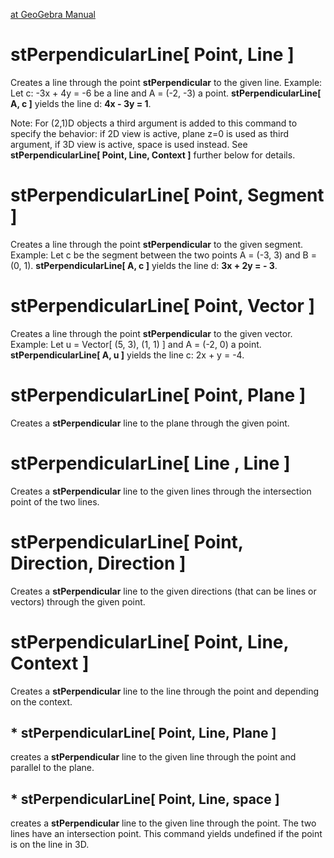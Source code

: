[at GeoGebra Manual](https://wiki.geogebra.org/en/PerpendicularLine_Command)

# stPerpendicularLine[ Point, Line ]

Creates a line through the point <b>stPerpendicular</b> to the given line.
    Example:
Let c: -3x + 4y = -6 be a line and A = (-2, -3) a point. <b>stPerpendicularLine[ A, c ]</b> yields the line d: <b>4x - 3y = 1</b>.

Note: For (2,1)D objects a third argument is added to this command to specify the behavior: if 2D view is active, plane z=0 is used as third argument, if 3D view is active, space is used instead. See <b>stPerpendicularLine[ Point, Line, Context ]</b> further below for details.
# stPerpendicularLine[ Point, Segment ]
Creates a line through the point <b>stPerpendicular</b> to the given segment.
    Example:
Let c be the segment between the two points A = (-3, 3) and B = (0, 1). <b>stPerpendicularLine[ A, c ]</b> yields the line d: <b>3x + 2y = - 3</b>.

# stPerpendicularLine[ Point, Vector ]
Creates a line through the point <b>stPerpendicular</b> to the given vector.
    Example:
Let u = Vector[ (5, 3), (1, 1) ] and A = (-2, 0) a point. <b>stPerpendicularLine[ A, u ]</b> yields the line c: 2x + y = -4.


# stPerpendicularLine[ Point, Plane ]

Creates a <b>stPerpendicular</b> line to the plane through the given point. 

# stPerpendicularLine[ Line , Line ]

Creates a <b>stPerpendicular</b> line to the given lines through the intersection point of the two lines. 
    
# stPerpendicularLine[ Point, Direction, Direction ]

Creates a <b>stPerpendicular</b> line to the given directions (that can be lines or vectors) through the given point. 

# stPerpendicularLine[ Point, Line, Context ]

Creates a <b>stPerpendicular</b> line to the line through the point and depending on the context.

## * stPerpendicularLine[ Point, Line, Plane ] 

creates a <b>stPerpendicular</b> line to the given line through the point and parallel to the plane.
## * stPerpendicularLine[ Point, Line, space ] 

creates a <b>stPerpendicular</b> line to the given line through the point. The two lines have an intersection point. This command yields undefined if the point is on the line in 3D.
